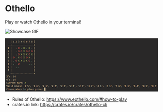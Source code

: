 # Othello
Play or watch Othello in your terminal!

![Showcase GIF](https://github.com/LelsersLasers/othello-cli/raw/main/Showcase/othello-cli%20t%20500.gif)

![Showcase Image](https://github.com/LelsersLasers/Othello/raw/main/Showcase/Showcase.PNG)

- Rules of Othello: https://www.eothello.com/#how-to-play
- crates.io link: https://crates.io/crates/othello-cli
